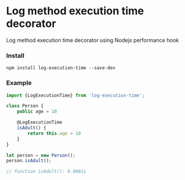 # Log method execution time decorator
Log method execution time decorator using Nodejs performance hook

### Install
```
npm install log-execution-time --save-dev
```

### Example
```js
import {LogExecutionTime} from 'log-execution-time';

class Person {
    public age = 10

    @LogExecutionTime
    isAdult() {
        return this.age > 18
    }
}

let person = new Person();
person.isAdult();

// function isAdult(): 0.0001s
```